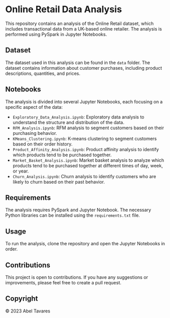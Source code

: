 # Online Retail Data Analysis

This repository contains an analysis of the Online Retail dataset, which includes transactional data from a UK-based online retailer. The analysis is performed using PySpark in Jupyter Notebooks.

## Dataset

The dataset used in this analysis can be found in the `data` folder. The dataset contains information about customer purchases, including product descriptions, quantities, and prices.

## Notebooks

The analysis is divided into several Jupyter Notebooks, each focusing on a specific aspect of the data:

- `Exploratory_Data_Analysis.ipynb`: Exploratory data analysis to understand the structure and distribution of the data.
- `RFM_Analysis.ipynb`: RFM analysis to segment customers based on their purchasing behavior.
- `KMeans_Clustering.ipynb`: K-means clustering to segment customers based on their order history.
- `Product_Affinity_Analysis.ipynb`: Product affinity analysis to identify which products tend to be purchased together.
- `Market_Basket_Analysis.ipynb`: Market basket analysis to analyze which products tend to be purchased together at different times of day, week, or year.
- `Churn_Analysis.ipynb`: Churn analysis to identify customers who are likely to churn based on their past behavior.

## Requirements

The analysis requires PySpark and Jupyter Notebook. The necessary Python libraries can be installed using the `requirements.txt` file.

## Usage

To run the analysis, clone the repository and open the Jupyter Notebooks in order.

## Contributions

This project is open to contributions. If you have any suggestions or improvements, please feel free to create a pull request.

## Copyright
© 2023 Abel Tavares
